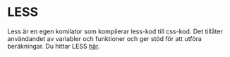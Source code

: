 LESS
============
Less är en egen komilator som kompilerar less-kod till css-kod. Det tillåter användandet av variabler och funktioner och ger stöd för att utföra beräkningar. Du hittar LESS [här](http://lesscss.org/ "http://lesscss.org/"). 